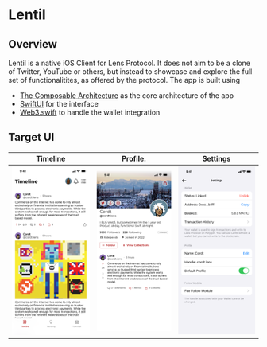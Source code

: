 # Lentil

## Overview
Lentil is a native iOS Client for Lens Protocol. It does not aim to be a clone of Twitter, YouTube or others, but instead to showcase and explore the full set of functionalitites, as offered by the protocol.
The app is built using 
* [The Composable Architecture](https://github.com/pointfreeco/swift-composable-architecture) as the core architecture of the app
* [SwiftUI](https://developer.apple.com/xcode/swiftui/) for the interface
* [Web3.swift](https://github.com/argentlabs/web3.swift) to handle the wallet integration

## Target UI
Timeline                   |  Profile.                 |  Settings 
:-------------------------:|:-------------------------:|:-------------------------:
![Timeline](GitAssets/Timeline.png)  |  ![Profile](GitAssets/Profile.png) | ![Settings](GitAssets/Settings.png)
